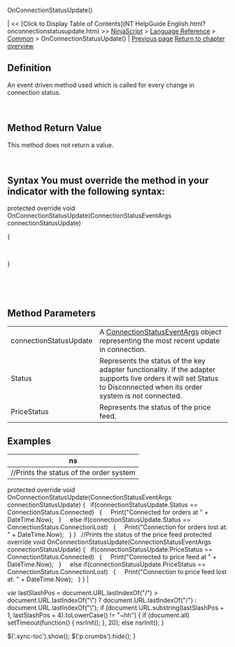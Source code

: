 ﻿










 


OnConnectionStatusUpdate()







| &lt;&lt; [Click to Display Table of Contents](NT HelpGuide English.html?onconnectionstatusupdate.htm) &gt;&gt;
 [NinjaScript](ninjascript.htm) &gt; [Language Reference](language_reference_wip.htm) &gt; [Common](common.htm) &gt;
OnConnectionStatusUpdate() | [Previous page](update.htm)
[Return to chapter overview](common.htm)










Definition
----------


An event driven method used which is called for every change in connection status.


 


Method Return Value
-------------------


This method does not return a value.


 


Syntax
You must override the method in your indicator with the following syntax:
--------------------------------------------------------------------------------



protected override void OnConnectionStatusUpdate(ConnectionStatusEventArgs connectionStatusUpdate)  

{  

   

}


 


 


Method Parameters
-----------------




|  |  |
| --- | --- |
| connectionStatusUpdate | A [ConnectionStatusEventArgs](connectionstatuseventargs.htm) object representing the most recent update in connection.         |
| Status | Represents the status of the key adapter functionality. If the adapter supports live orders it will set Status to Disconnected when its order system is not connected. |
| PriceStatus | Represents the status of the price feed. |





Examples
--------




| ns |
| --- |
| //Prints the status of the order system
protected override void OnConnectionStatusUpdate(ConnectionStatusEventArgs connectionStatusUpdate)
{
   if(connectionStatusUpdate.Status == ConnectionStatus.Connected)
   {
     Print("Connected for orders at " + DateTime.Now);
   }
   
   else if(connectionStatusUpdate.Status == ConnectionStatus.ConnectionLost)
   {
     Print("Connection for orders lost at: " + DateTime.Now);
   }
}
 
//Prints the status of the price feed
protected override void OnConnectionStatusUpdate(ConnectionStatusEventArgs connectionStatusUpdate)
{
   if(connectionStatusUpdate.PriceStatus == ConnectionStatus.Connected)
   {
     Print("Connected to price feed at " + DateTime.Now);
   }
   
   else if(connectionStatusUpdate.PriceStatus == ConnectionStatus.ConnectionLost)
   {
     Print("Connection to price feed lost at: " + DateTime.Now);
   }
} |






 
 var lastSlashPos = document.URL.lastIndexOf("/") &gt; document.URL.lastIndexOf("\\") ? document.URL.lastIndexOf("/") : document.URL.lastIndexOf("\\");
 if (document.URL.substring(lastSlashPos + 1, lastSlashPos + 4).toLowerCase() != "~hh") {
 if (document.all) setTimeout(function() {
 nsrInit();
 }, 20);
 else nsrInit();
 }
 
 
 $('.sync-toc').show();
 $('p.crumbs').hide();
 }
 
 
 



